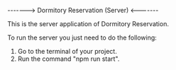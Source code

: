 -------> Dormitory Reservation (Server) <-------

This is the server application of Dormitory Reservation. 

To run the server you just need to do the following:

1. Go to the terminal of your project.
2. Run the command "npm run start".
